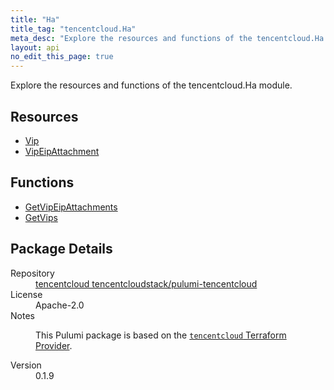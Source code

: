 ```yaml
---
title: "Ha"
title_tag: "tencentcloud.Ha"
meta_desc: "Explore the resources and functions of the tencentcloud.Ha module."
layout: api
no_edit_this_page: true
---
```


<!-- WARNING: this file was generated by Pulumi Docs Generator. -->
<!-- Do not edit by hand unless you're certain you know what you are doing! -->

Explore the resources and functions of the tencentcloud.Ha module.

<h2 id="resources">Resources</h2>
<ul class="api">
    <li><a href="vip/" title="Vip"><span class="api-symbol api-symbol--resource"></span>Vip</a></li>
    <li><a href="vipeipattachment/" title="VipEipAttachment"><span class="api-symbol api-symbol--resource"></span>VipEipAttachment</a></li>
</ul>

<h2 id="functions">Functions</h2>
<ul class="api">
    <li><a href="getvipeipattachments/" title="GetVipEipAttachments"><span class="api-symbol api-symbol--function"></span>GetVipEipAttachments</a></li>
    <li><a href="getvips/" title="GetVips"><span class="api-symbol api-symbol--function"></span>GetVips</a></li>
</ul>

<h2 id="package-details">Package Details</h2>
<dl class="package-details">
	<dt>Repository</dt>
	<dd><a href="https://github.com/tencentcloudstack/pulumi-tencentcloud">tencentcloud tencentcloudstack/pulumi-tencentcloud</a></dd>
	<dt>License</dt>
	<dd>Apache-2.0</dd>
	<dt>Notes</dt>
	<dd><p>This Pulumi package is based on the <a href="https://github.com/tencentcloudstack/terraform-provider-tencentcloud"><code>tencentcloud</code> Terraform Provider</a>.</p>
</dd>
	<dt>Version</dt>
	<dd>0.1.9</dd>
</dl>

